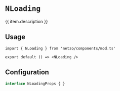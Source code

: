 <script setup>
import SectionDocsCards from '@theme/components/sections/SectionDocsCards.vue'
import en from '~/locales/en.js'
const item = en.components.find(({ uid }) => uid === 'loading')
</script>

<div class="mb-5 w-75px h-75px"  :class="item.icon" />

# `NLoading`

{{ item.description }}

## Usage

```tsx
import { NLoading } from 'netzo/components/mod.ts'

export default () => <NLoading />
```

## Configuration

```ts
interface NLoadingProps { }
```
